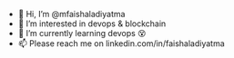 - 👋 Hi, I’m @mfaishaladiyatma
- 👀 I’m interested in devops & blockchain
- 🌱 I’m currently learning devops 😵
- 📫 Please reach me on linkedin.com/in/faishaladiyatma

<!---
mfaishaladiyatma/mfaishaladiyatma is a ✨ special ✨ repository because its `README.md` (this file) appears on your GitHub profile.
You can click the Preview link to take a look at your changes.
--->
